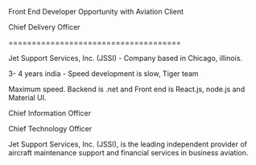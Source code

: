 Front End Developer Opportunity with Aviation Client

Chief Delivery Officer

=====================================

Jet Support Services, Inc. (JSSI) - Company based in Chicago, illinois.

3- 4 years india - Speed development is slow, Tiger team

Maximum speed. Backend is .net and Front end is React.js, node.js and Material UI.

Chief Information Officer

Chief Technology Officer

Jet Support Services, Inc. (JSSI), is the leading independent provider of aircraft maintenance support and financial services in business aviation.
